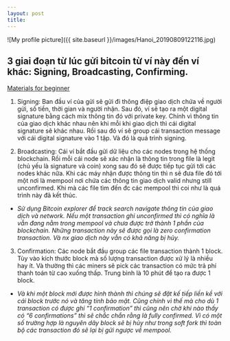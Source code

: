 ```yaml
---
layout: post
title: 
---
```


![My profile picture]({{ site.baseurl }}/images/Hanoi_20190809122116.jpg)

## 3 giai đoạn từ lúc gửi bitcoin từ ví này đến ví khác: Signing, Broadcasting, Confirming. 

[Materials for beginner](https://drive.google.com/drive/folders/0B8dFe37lUI-RMk5wd0dkZVhsb0k)

1. Signing: Ban đầu ví của gửi sẽ gửi đi thông điệp giao dịch chứa về người gửi, số tiền, thời gian và người nhận. Sau đó, ví sẽ tạo ra một digital signature bằng cách mix thông tin đó với private key. Chính vì thông tin của giao dịch khác nhau nên khi mỗi khi giao dịch thì cái digital signature sẽ khác nhau. Rồi sau đó ví sẽ group cái transaction message với cái digital signature vào 1 tập. Và đó là quá trình signing.

2. Broadcasting: Cái ví bắt đầu gửi dữ liệu cho các nodes trong hệ thống blockchain. Rồi mỗi cái node sẽ xác nhận là thông tin trong file là legit (chủ yếu là signature và coin) xong sau đó sẽ được tiếp tục gửi tới các nodes khác nữa. Khi các máy nhận được thông tin thì n sẽ đưa file đó tới một nơi là mempool nơi chứa các thông tin giao dịch valid nhưng still unconfirmed. Khi mà các file tìm đến đc các mempool thì coi như là quá trình này đã kết thúc. 
  * *Sử dụng Bitcoin explorer để track search navigate thông tin của giao dịch và network. Nếu một transaction ghi unconfirmed thì có nghĩa là vẫn đang nằm trong mempool và chưa được trở thành 1 phần của blockchain. Những transaction này sẽ được gọi là zero confirmation transaction. Và nx giao dịch này vẫn có khả năng bị hủy.* 

3. Confirmation: Các node bắt đầu group các file transaction thành 1 block. Tùy vào kích thước block mà số lượng transaction được xử lý là nhiều hay ít. Và thường thì các miners sẽ pick các transaction có mức trả phí thanh toán từ cao xuống thấp. Trung bình là 10 phút để tạo ra được 1 block. 
  * *Và khi một block mới được hình thành thì chúng sẽ đặt kế tiếp liền kề với cái block trước nó và tăng tính bảo mật. Cũng chính vì thế mà cho dù 1 transaction có được ghi “1 confirmation” thì cũng nên chờ khi nào thấy có “6 confirmations” thì sẽ chắc chắn rằng là fully confirmed. Vì có một số trường hợp là nguyên dãy block sẽ bị hủy như trong soft fork thì toàn bộ các transaction đó sẽ lại bị gửi ngược về mempool.*
